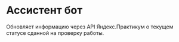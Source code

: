 # Ассистент бот

Обновляет информацию через API Яндекс.Практикум о текущем статусе сданной на проверку работы.

